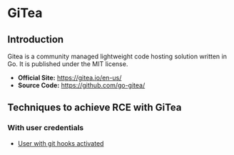 # GiTea

## Introduction

Gitea is a community managed lightweight code hosting solution written in Go. It is published under the MIT license. 

 - **Official Site:** https://gitea.io/en-us/
 - **Source Code:** https://github.com/go-gitea/

## Techniques to achieve RCE with GiTea

### With user credentials

 - [User with git hooks activated](./techniques/User-with-git-hooks-activated/README.md)